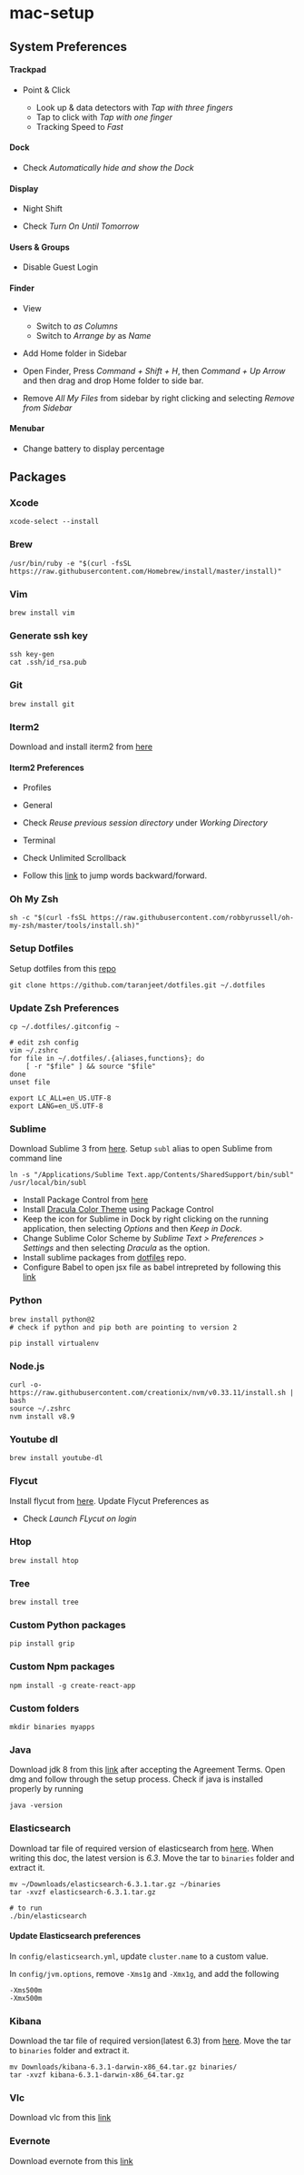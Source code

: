 # mac-setup

## System Preferences

#### Trackpad

* Point & Click

  * Look up & data detectors with *Tap with three fingers*
  * Tap to click with *Tap with one finger*
  * Tracking Speed to *Fast*

#### Dock

* Check *Automatically hide and show the Dock*

#### Display

* Night Shift

 * Check *Turn On Until Tomorrow*

#### Users & Groups

* Disable Guest Login

#### Finder

* View
  * Switch to *as Columns*
  * Switch to *Arrange by* as *Name*
  
 * Add Home folder in Sidebar
  * Open Finder, Press *Command + Shift + H*, then *Command + Up Arrow* and then drag and drop Home folder to side bar.
 
 * Remove *All My Files* from sidebar by right clicking and selecting *Remove from Sidebar*
  
#### Menubar

* Change battery to display percentage

## Packages

### Xcode

```
xcode-select --install
```

### Brew

```
/usr/bin/ruby -e "$(curl -fsSL https://raw.githubusercontent.com/Homebrew/install/master/install)"
```

### Vim

```
brew install vim
```

### Generate ssh key

```
ssh key-gen
cat .ssh/id_rsa.pub
```

### Git

```
brew install git
```

### Iterm2

Download and install iterm2 from [here](https://www.iterm2.com/downloads.html)

#### Iterm2 Preferences

* Profiles

 * General
  * Check *Reuse previous session directory* under *Working Directory*

 * Terminal
  * Check Unlimited Scrollback
 
 * Follow this [link](https://coderwall.com/p/h6yfda/use-and-to-jump-forwards-backwards-words-in-iterm-2-on-os-x) to jump words backward/forward.

### Oh My Zsh

```
sh -c "$(curl -fsSL https://raw.githubusercontent.com/robbyrussell/oh-my-zsh/master/tools/install.sh)"
```

### Setup Dotfiles

Setup dotfiles from this [repo](https://github.com/taranjeet/dotfiles)

```
git clone https://github.com/taranjeet/dotfiles.git ~/.dotfiles
```

### Update Zsh Preferences

```
cp ~/.dotfiles/.gitconfig ~

# edit zsh config
vim ~/.zshrc
for file in ~/.dotfiles/.{aliases,functions}; do
    [ -r "$file" ] && source "$file"
done
unset file

export LC_ALL=en_US.UTF-8
export LANG=en_US.UTF-8
```

### Sublime

Download Sublime 3 from [here](https://www.sublimetext.com/3). Setup `subl` alias to open Sublime from command line

```
ln -s "/Applications/Sublime Text.app/Contents/SharedSupport/bin/subl" /usr/local/bin/subl
```

* Install Package Control from [here](https://packagecontrol.io/installation)
* Install [Dracula Color Theme](https://draculatheme.com/sublime/) using Package Control
* Keep the icon for Sublime in Dock by right clicking on the running application, then selecting *Options* and then *Keep in Dock*.
* Change Sublime Color Scheme by *Sublime Text > Preferences > Settings* and then selecting *Dracula* as the option.
* Install sublime packages from [dotfiles](https://github.com/taranjeet/dotfiles) repo.
* Configure Babel to open jsx file as babel intrepreted by following this [link](https://github.com/babel/babel-sublime#setting-as-the-default-syntax)

### Python

```
brew install python@2
# check if python and pip both are pointing to version 2

pip install virtualenv
```

### Node.js

```
curl -o- https://raw.githubusercontent.com/creationix/nvm/v0.33.11/install.sh | bash
source ~/.zshrc
nvm install v8.9
```

### Youtube dl

```
brew install youtube-dl
```

### Flycut

Install flycut from [here](https://github.com/TermiT/Flycut/releases). Update Flycut Preferences as

* Check *Launch FLycut on login*

### Htop

```
brew install htop
```

### Tree

```
brew install tree
```

### Custom Python packages

```
pip install grip
```

### Custom Npm packages

```
npm install -g create-react-app
```

### Custom folders

```
mkdir binaries myapps
```


### Java

Download jdk 8 from this [link](http://www.oracle.com/technetwork/java/javase/downloads/jdk8-downloads-2133151.html) after accepting the Agreement Terms. Open dmg and follow through the setup process. Check if java is installed properly by running

```
java -version
```

### Elasticsearch

Download tar file of required version of elasticsearch from [here](https://www.elastic.co/downloads/elasticsearch). When writing this doc, the latest version is *6.3*. Move the tar to `binaries` folder and extract it.

```
mv ~/Downloads/elasticsearch-6.3.1.tar.gz ~/binaries
tar -xvzf elasticsearch-6.3.1.tar.gz

# to run
./bin/elasticsearch
```

#### Update Elasticsearch preferences

In `config/elasticsearch.yml`, update `cluster.name` to a custom value.

In `config/jvm.options`, remove `-Xms1g` and `-Xmx1g`, and add the following

```
-Xms500m
-Xmx500m
```

### Kibana

Download the tar file of required version(latest 6.3) from [here](https://www.elastic.co/downloads/kibana). Move the tar to `binaries` folder and extract it.

```
mv Downloads/kibana-6.3.1-darwin-x86_64.tar.gz binaries/
tar -xvzf kibana-6.3.1-darwin-x86_64.tar.gz
```

### Vlc

Download vlc from this [link](https://www.videolan.org/vlc/download-macosx.html)

### Evernote

Download evernote from this [link](https://evernote.com/download)
